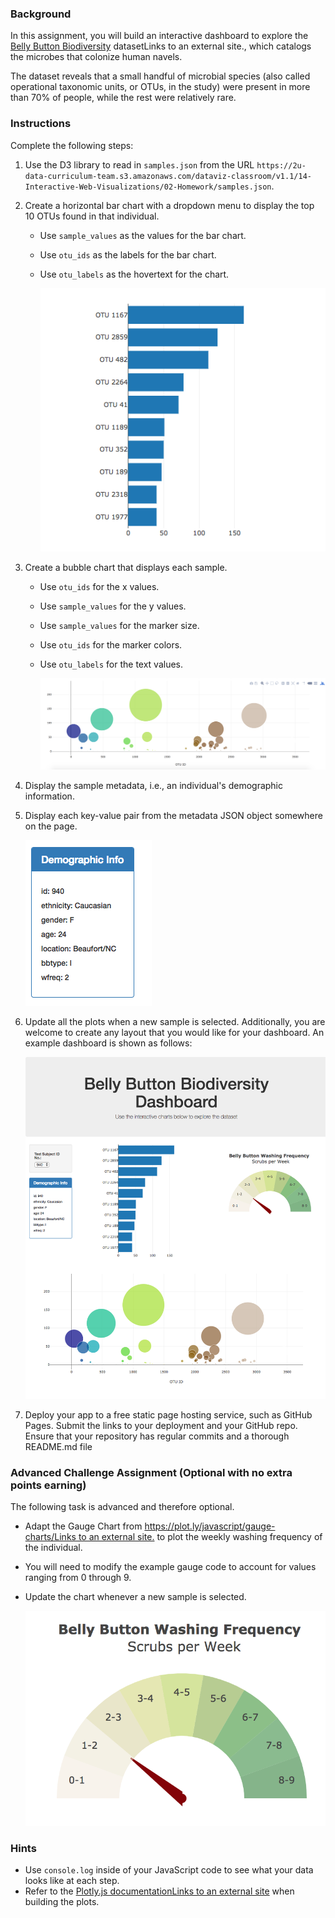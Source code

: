 ### **Background**
In this assignment, you will build an interactive dashboard to explore the [Belly Button Biodiversity](http://robdunnlab.com/projects/belly-button-biodiversity/) datasetLinks to an external site., which catalogs the microbes that colonize human navels.

The dataset reveals that a small handful of microbial species (also called operational taxonomic units, or OTUs, in the study) were present in more than 70% of people, while the rest were relatively rare.

### **Instructions**

Complete the following steps:

1.  Use the D3 library to read in `samples.json` from the URL `https://2u-data-curriculum-team.s3.amazonaws.com/dataviz-classroom/v1.1/14-Interactive-Web-Visualizations/02-Homework/samples.json`.
2.  Create a horizontal bar chart with a dropdown menu to display the top 10 OTUs found in that individual.
    *   Use `sample_values` as the values for the bar chart.
    *   Use `otu_ids` as the labels for the bar chart.
    *   Use `otu_labels` as the hovertext for the chart.

        ![Bar Chart](README%20Images/01-bar_chart.jpg)

3.  Create a bubble chart that displays each sample.

    *   Use `otu_ids` for the x values.
    *   Use `sample_values` for the y values.
    *   Use `sample_values` for the marker size.
    *   Use `otu_ids` for the marker colors.
    *   Use `otu_labels` for the text values.

        ![Bubble Chart](README%20Images/02-bubble_chart.jpg)

4.  Display the sample metadata, i.e., an individual's demographic information.
5.  Display each key-value pair from the metadata JSON object somewhere on the page.

    ![key value](README%20Images/03-key_value.jpg)

6.  Update all the plots when a new sample is selected. Additionally, you are welcome to create any layout that you would like for your dashboard. An example dashboard is shown as follows:

    ![dashboard](README%20Images/04-dashboard.jpg)

7.  Deploy your app to a free static page hosting service, such as GitHub Pages. Submit the links to your deployment and your GitHub repo. Ensure that your repository has regular commits and a thorough README.md file

### **Advanced Challenge Assignment (Optional with no extra points earning)**

The following task is advanced and therefore optional.

*   Adapt the Gauge Chart from [https://plot.ly/javascript/gauge-charts/Links to an external site.](https://plot.ly/javascript/gauge-charts/) to plot the weekly washing frequency of the individual.
*   You will need to modify the example gauge code to account for values ranging from 0 through 9.
*   Update the chart whenever a new sample is selected.

    ![Weekly Washing Frequency Gauge](README%20Images/05-gauge.jpg)


### **Hints**

*   Use `console.log` inside of your JavaScript code to see what your data looks like at each step.
*   Refer to the [Plotly.js documentationLinks to an external site](https://plot.ly/javascript/) when building the plots.